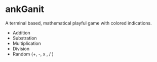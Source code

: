 # ankGanit

A terminal based, mathematical playful game with colored indications.

- Addition
- Substration
- Multiplication
- Division
- Random (+, -, x , / )